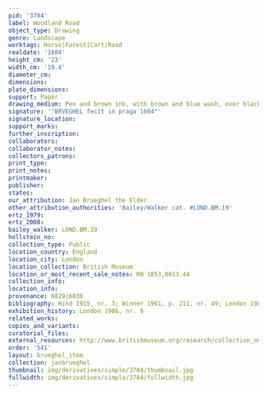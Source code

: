 ```yaml
---
pid: '3784'
label: Woodland Road
object_type: Drawing
genre: Landscape
worktags: Horse|Forest|Cart|Road
realdate: '1604'
height_cm: '23'
width_cm: '19.4'
diameter_cm:
dimensions:
plate_dimensions:
support: Paper
drawing_medium: Pen and brown ink, with brown and blue wash, over black chalk
signature: '"BRVEGHEL fecit in praga 1604"'
signature_location:
support_marks:
further_inscription:
collaborators:
collaborator_notes:
collectors_patrons:
print_type:
print_notes:
printmaker:
publisher:
states:
our_attribution: Jan Brueghel the Elder
other_attribution_authorities: 'Bailey/Walker cat. #LOND.BM.19'
ertz_1979:
ertz_2008:
bailey_walker: LOND.BM.19
hollstein_no:
collection_type: Public
location_country: England
location_city: London
location_collection: British Museum
location_or_most_recent_sale_notes: RN 1853,0813.44
collection_info:
location_info:
provenance: 6829|6830
bibliography: Hind 1915, nr. 3; Winner 1961, p. 211, nr. 49; London 1986, nr. 9
exhibition_history: London 1986, nr. 9
related_works:
copies_and_variants:
curatorial_files:
external_resources: http://www.britishmuseum.org/research/collection_online/collection_object_details.aspx?objectId=712250&partId=1&searchText=1853%2C0813.44&view=list&page=1
order: '541'
layout: brueghel_item
collection: janbrueghel
thumbnail: img/derivatives/simple/3784/thumbnail.jpg
fullwidth: img/derivatives/simple/3784/fullwidth.jpg
---
```

